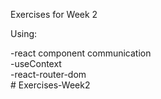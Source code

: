 Exercises for Week 2 <br />

Using: <br />

-react component communication <br />
-useContext <br />
-react-router-dom <br />
#   E x e r c i s e s - W e e k 2 
 
 
